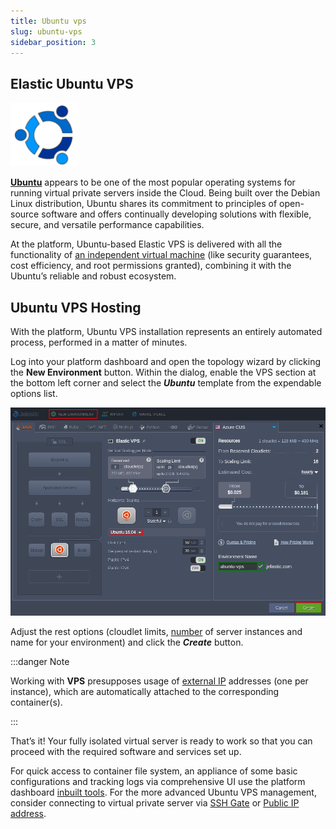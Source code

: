 ```yaml
---
title: Ubuntu vps
slug: ubuntu-vps
sidebar_position: 3
---
```


## Elastic Ubuntu VPS

<div style={{
    display: 'grid',
    gridTemplateColumns: '0.15fr 1fr'
}}>
<div>

![Locale Dropdown](./img/UbuntuVPS/01-ubuntu-vps-logo.png)

</div>

<div>

**[Ubuntu](https://ubuntu.com/)** appears to be one of the most popular operating systems for running virtual private servers inside the Cloud. Being built over the Debian Linux distribution, Ubuntu shares its commitment to principles of open-source software and offers continually developing solutions with flexible, secure, and versatile performance capabilities.

</div>

</div>

At the platform, Ubuntu-based Elastic VPS is delivered with all the functionality of [an independent virtual machine](/docs/Elastic%20VPS/Elastic%20VPS%20Overview/General%20Information) (like security guarantees, cost efficiency, and root permissions granted), combining it with the Ubuntu’s reliable and robust ecosystem.

## Ubuntu VPS Hosting

With the platform, Ubuntu VPS installation represents an entirely automated process, performed in a matter of minutes.

Log into your platform dashboard and open the topology wizard by clicking the **New Environment** button. Within the dialog, enable the VPS section at the bottom left corner and select the **_Ubuntu_** template from the expendable options list.

<div style={{
    display:'flex',
    justifyContent: 'center',
    margin: '0 0 1rem 0'
}}>

![Locale Dropdown](./img/UbuntuVPS/02-create-ubuntu-vps.png)

</div>

Adjust the rest options (cloudlet limits, [number](/docs/ApplicationSetting/Scaling%20And%20Clustering/Horizontal%20Scaling) of server instances and name for your environment) and click the **_Create_** button.

:::danger Note

Working with **VPS** presupposes usage of [external IP](/docs/application-setting/external-access-to-applications/public-ip) addresses (one per instance), which are automatically attached to the corresponding container(s).

:::

That’s it! Your fully isolated virtual server is ready to work so that you can proceed with the required software and services set up.

For quick access to container file system, an appliance of some basic configurations and tracking logs via comprehensive UI use the platform dashboard [inbuilt tools](/docs/Elastic%20VPS/Elastic%20VPS%20Management/VPS%20Configuration#elastic-vps-inbuilt-tools). For the more advanced Ubuntu VPS management, consider connecting to virtual private server via [SSH Gate](/docs/Elastic%20VPS/Elastic%20VPS%20Management/Linux%20VPS%20Access%20via%20SSH%20Gate) or [Public IP address](/docs/Elastic%20VPS/Elastic%20VPS%20Management/Linux%20VPS%20Access%20via%20Public%20IP).
